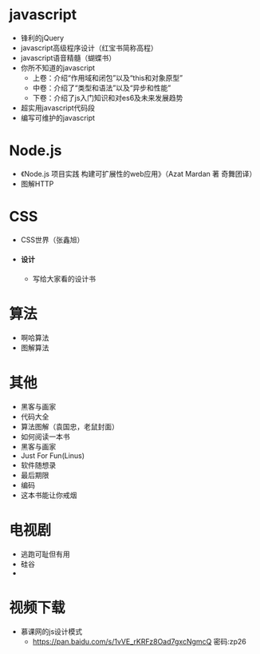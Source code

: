 # javascript
- 锋利的jQuery
- javascript高级程序设计（红宝书简称高程）
- javascript语音精髓（蝴蝶书）
- 你所不知道的javascript
    - 上卷：介绍“作用域和闭包”以及“this和对象原型”
    - 中卷：介绍了“类型和语法”以及“异步和性能” 
    - 下卷：介绍了js入门知识和对es6及未来发展趋势
- 超实用javascript代码段
- 编写可维护的javascript 
# Node.js 
- 《Node.js 项目实践 构建可扩展性的web应用》（Azat Mardan 著 奇舞团译）
- 图解HTTP
# CSS
- CSS世界（张鑫旭）
- #### 设计
    - 写给大家看的设计书
# 算法
- 啊哈算法
- 图解算法
# 其他
- 黑客与画家
- 代码大全
- 算法图解（袁国忠，老鼠封面）
- 如何阅读一本书
- 黑客与画家
- Just For Fun(Linus)
- 软件随想录
- 最后期限
- 编码
- 这本书能让你戒烟
# 电视剧
- 逃跑可耻但有用
- 硅谷
- 
# 视频下载
- 慕课网的js设计模式
    - https://pan.baidu.com/s/1vVE_rKRFz8Oad7gxcNgmcQ  密码:zp26